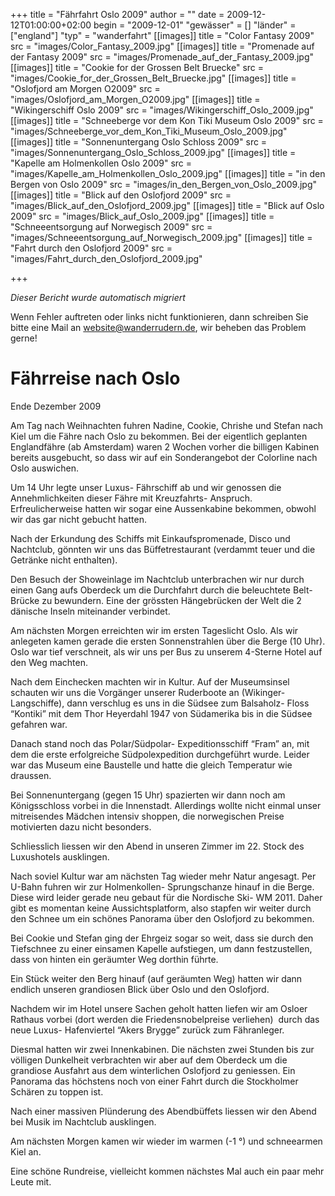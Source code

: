 +++
title = "Fährfahrt Oslo 2009"
author = ""
date = 2009-12-12T01:00:00+02:00
begin = "2009-12-01"
"gewässer" = []
"länder" = ["england"]
"typ" = "wanderfahrt"
[[images]]
title = "Color Fantasy 2009"
src = "images/Color_Fantasy_2009.jpg"
[[images]]
title = "Promenade auf der Fantasy 2009"
src = "images/Promenade_auf_der_Fantasy_2009.jpg"
[[images]]
title = "Cookie for der Grossen Belt Bruecke"
src = "images/Cookie_for_der_Grossen_Belt_Bruecke.jpg"
[[images]]
title = "Oslofjord am Morgen O2009"
src = "images/Oslofjord_am_Morgen_O2009.jpg"
[[images]]
title = "Wikingerschiff Oslo 2009"
src = "images/Wikingerschiff_Oslo_2009.jpg"
[[images]]
title = "Schneeberge vor dem Kon Tiki Museum Oslo 2009"
src = "images/Schneeberge_vor_dem_Kon_Tiki_Museum_Oslo_2009.jpg"
[[images]]
title = "Sonnenuntergang Oslo Schloss 2009"
src = "images/Sonnenuntergang_Oslo_Schloss_2009.jpg"
[[images]]
title = "Kapelle am Holmenkollen Oslo 2009"
src = "images/Kapelle_am_Holmenkollen_Oslo_2009.jpg"
[[images]]
title = "in den Bergen von Oslo 2009"
src = "images/in_den_Bergen_von_Oslo_2009.jpg"
[[images]]
title = "Blick auf den Oslofjord 2009"
src = "images/Blick_auf_den_Oslofjord_2009.jpg"
[[images]]
title = "Blick auf Oslo 2009"
src = "images/Blick_auf_Oslo_2009.jpg"
[[images]]
title = "Schneeentsorgung auf Norwegisch 2009"
src = "images/Schneeentsorgung_auf_Norwegisch_2009.jpg"
[[images]]
title = "Fahrt durch den Oslofjord 2009"
src = "images/Fahrt_durch_den_Oslofjord_2009.jpg"

+++


*Dieser Bericht wurde automatisch migriert*

Wenn Fehler auftreten oder links nicht funktionieren, dann schreiben Sie bitte eine Mail an website@wanderrudern.de, wir beheben das Problem gerne!



# Fährreise nach Oslo


Ende Dezember 2009

Am Tag nach Weihnachten fuhren Nadine, Cookie, Chrishe und Stefan nach Kiel um die Fähre nach Oslo zu bekommen. Bei der eigentlich geplanten Englandfähre (ab Amsterdam) waren 2 Wochen vorher die billigen Kabinen bereits ausgebucht, so dass wir auf ein Sonderangebot der Colorline nach Oslo auswichen.

Um 14 Uhr legte unser Luxus- Fährschiff ab und wir genossen die Annehmlichkeiten dieser Fähre mit Kreuzfahrts- Anspruch. Erfreulicherweise hatten wir sogar eine Aussenkabine bekommen, obwohl wir das gar nicht gebucht hatten.

Nach der Erkundung des Schiffs mit Einkaufspromenade, Disco und Nachtclub, gönnten wir uns das Büffetrestaurant (verdammt teuer und die Getränke nicht enthalten).

Den Besuch der Showeinlage im Nachtclub unterbrachen wir nur durch einen Gang aufs Oberdeck um die Durchfahrt durch die beleuchtete Belt- Brücke zu bewundern. Eine der grössten Hängebrücken der Welt die 2 dänische Inseln miteinander verbindet.

Am nächsten Morgen erreichten wir im ersten Tageslicht Oslo. Als wir anlegeten kamen gerade die ersten Sonnenstrahlen über die Berge (10 Uhr). Oslo war tief verschneit, als wir uns per Bus zu unserem 4-Sterne Hotel auf den Weg machten.

Nach dem Einchecken machten wir in Kultur. Auf der Museumsinsel schauten wir uns die Vorgänger unserer Ruderboote an (Wikinger- Langschiffe), dann verschlug es uns in die Südsee zum Balsaholz- Floss “Kontiki” mit dem Thor Heyerdahl 1947 von Südamerika bis in die Südsee gefahren war.

Danach stand noch das Polar/Südpolar- Expeditionsschiff “Fram” an, mit dem die erste erfolgreiche Südpolexpedition durchgeführt wurde. Leider war das Museum eine Baustelle und hatte die gleich Temperatur wie draussen.

Bei Sonnenuntergang (gegen 15 Uhr) spazierten wir dann noch am Königsschloss vorbei in die Innenstadt. Allerdings wollte nicht einmal unser mitreisendes Mädchen intensiv shoppen, die norwegischen Preise motivierten dazu nicht besonders.

Schliesslich liessen wir den Abend in unseren Zimmer im 22. Stock des Luxushotels ausklingen.

Nach soviel Kultur war am nächsten Tag wieder mehr Natur angesagt. Per U-Bahn fuhren wir zur Holmenkollen- Sprungschanze hinauf in die Berge. Diese wird leider gerade neu gebaut für die Nordische Ski- WM 2011. Daher gibt es momentan keine Aussichtsplatform, also stapfen wir weiter durch den Schnee um ein schönes Panorama über den Oslofjord zu bekommen.

Bei Cookie und Stefan ging der Ehrgeiz sogar so weit, dass sie durch den Tiefschnee zu einer einsamen Kapelle aufstiegen, um dann festzustellen, dass von hinten ein geräumter Weg dorthin führte.

Ein Stück weiter den Berg hinauf (auf geräumten Weg) hatten wir dann endlich unseren grandiosen Blick über Oslo und den Oslofjord.

Nachdem wir im Hotel unsere Sachen geholt hatten liefen wir am Osloer Rathaus vorbei (dort werden die Friedensnobelpreise verliehen)  durch das neue Luxus- Hafenviertel “Akers Brygge” zurück zum Fähranleger.

Diesmal hatten wir zwei Innenkabinen. Die nächsten zwei Stunden bis zur völligen Dunkelheit verbrachten wir aber auf dem Oberdeck um die grandiose Ausfahrt aus dem winterlichen Oslofjord zu geniessen. Ein Panorama das höchstens noch von einer Fahrt durch die Stockholmer Schären zu toppen ist.

Nach einer massiven Plünderung des Abendbüffets liessen wir den Abend bei Musik im Nachtclub ausklingen.

Am nächsten Morgen kamen wir wieder im warmen (-1 °) und schneearmen Kiel an.

Eine schöne Rundreise, vielleicht kommen nächstes Mal auch ein paar mehr Leute mit.